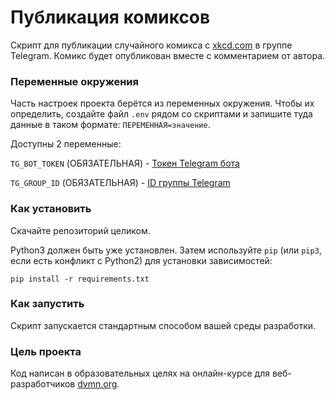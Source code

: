 # Публикация комиксов
Скрипт для публикации случайного комикса с [xkcd.com](https://xkcd.com/) в группе Telegram. Комикс будет опубликован вместе с комментарием от автора.

### Переменные окружения

Часть настроек проекта берётся из переменных окружения. Чтобы их определить, создайте файл `.env` рядом со скриптами и запишите туда данные в таком формате: `ПЕРЕМЕННАЯ=значение`.

Доступны 2 переменные:

  `TG_BOT_TOKEN` (ОБЯЗАТЕЛЬНАЯ) - [Токен Telegram бота](https://core.telegram.org/bots/tutorial#obtain-your-bot-token) 
  
  `TG_GROUP_ID` (ОБЯЗАТЕЛЬНАЯ) - [ID группы Telegram](https://stackoverflow.com/questions/32423837/telegram-bot-how-to-get-a-group-chat-id) 
  

### Как установить

Скачайте репозиторий целиком.

Python3 должен быть уже установлен. 
Затем используйте `pip` (или `pip3`, если есть конфликт с Python2) для установки зависимостей:
```
pip install -r requirements.txt
```

### Как запустить

Скрипт запускается стандартным способом вашей среды разработки.


### Цель проекта
Код написан в образовательных целях на онлайн-курсе для веб-разработчиков [dvmn.org](https://dvmn.org/).
